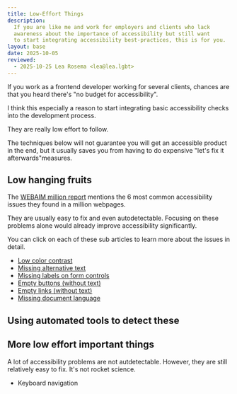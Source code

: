 ```yaml
---
title: Low-Effort Things
description: 
  If you are like me and work for employers and clients who lack 
  awareness about the importance of accessibility but still want 
  to start integrating accessibility best-practices, this is for you.
layout: base
date: 2025-10-05
reviewed:
  - 2025-10-25 Lea Rosema <lea@lea.lgbt>
---
```

If you work as a frontend developer working for several clients, chances
are that you heard there's "no budget for accessibility".

I think this especially a reason to start integrating basic
accessibility checks into the development process.

They are really low effort to follow.

The techniques below will not guarantee you will get an accessible product in 
the end, but it usually saves you from having to do expensive
"let's fix it afterwards"measures.

## Low hanging fruits

The [WEBAIM million report](https://webaim.org/projects/million/) mentions
the 6 most common accessibility issues they found in a million webpages.

They are usually easy to fix and even autodetectable. Focusing on
these problems alone would already improve accessibility significantly.

You can click on each of these sub articles to learn more about the issues
in detail.

- [Low color contrast](./low-color-contrast/)
- [Missing alternative text](./missing-alt-text/)
- [Missing labels on form controls](./missing-labels/)
- [Empty buttons (without text)](./empty-buttons/)
- [Empty links (without text)](./empty-links/)
- [Missing document language](./missing-document-language/)

## Using automated tools to detect these

## More low effort important things

A lot of accessibility problems are not autdetectable. However,
they are still relatively easy to fix. It's not rocket science.

- Keyboard navigation
